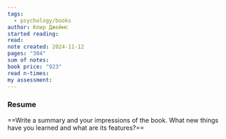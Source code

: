 ```yaml
---
tags:
  - psychology/books
author: Клир Джеймс
started reading: 
read: 
note created: 2024-11-12
pages: "304"
sum of notes: 
book price: "923"
read n-times: 
my assessment:
---
```

### Resume
==Write a summary and your impressions of the book. What new things have you learned and what are its features?==
